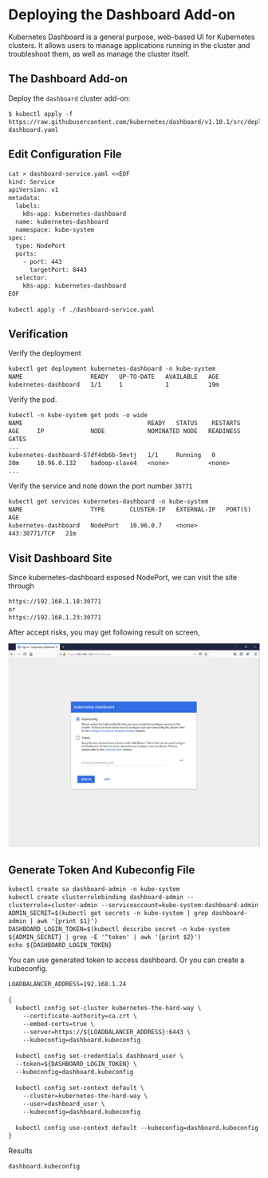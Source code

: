 # Deploying the Dashboard Add-on

Kubernetes Dashboard is a general purpose, web-based UI for Kubernetes clusters. It allows users to manage applications running in the cluster and troubleshoot them, as well as manage the cluster itself.

## The Dashboard Add-on

Deploy the `dashboard` cluster add-on:

```
$ kubectl apply -f https://raw.githubusercontent.com/kubernetes/dashboard/v1.10.1/src/deploy/recommended/kubernetes-dashboard.yaml
```

## Edit Configuration File

```
cat > dashboard-service.yaml <<EOF
kind: Service
apiVersion: v1
metadata:
  labels:
    k8s-app: kubernetes-dashboard
  name: kubernetes-dashboard
  namespace: kube-system
spec:
  type: NodePort
  ports:
    - port: 443
      targetPort: 8443
  selector:
    k8s-app: kubernetes-dashboard
EOF

kubectl apply -f ./dashboard-service.yaml
```

## Verification

Verify the deployment

```
kubectl get deployment kubernetes-dashboard -n kube-system
NAME                   READY   UP-TO-DATE   AVAILABLE   AGE
kubernetes-dashboard   1/1     1            1           19m
```
Verify the pod.
```
kubectl -n kube-system get pods -o wide
NAME                                   READY   STATUS    RESTARTS   AGE     IP             NODE            NOMINATED NODE   READINESS GATES
...
kubernetes-dashboard-57df4db6b-5mvtj   1/1     Running   0          20m     10.96.0.132    hadoop-slave4   <none>           <none>
...
```
Verify the service and note down the port number `30771`
```
kubectl get services kubernetes-dashboard -n kube-system
NAME                   TYPE       CLUSTER-IP   EXTERNAL-IP   PORT(S)         AGE
kubernetes-dashboard   NodePort   10.96.0.7    <none>        443:30771/TCP   21m
```
## Visit Dashboard Site

Since kubernetes-dashboard exposed NodePort, we can visit the site through
```
https://192.168.1.18:30771
or
https://192.168.1.23:30771
```
After accept risks, you may get following result on screen,

![kube-dashboard](images/kube-dashboard.PNG)

## Generate Token And Kubeconfig File
```
kubectl create sa dashboard-admin -n kube-system
kubectl create clusterrolebinding dashboard-admin --clusterrole=cluster-admin --serviceaccount=kube-system:dashboard-admin
ADMIN_SECRET=$(kubectl get secrets -n kube-system | grep dashboard-admin | awk '{print $1}')
DASHBOARD_LOGIN_TOKEN=$(kubectl describe secret -n kube-system ${ADMIN_SECRET} | grep -E '^token' | awk '{print $2}')
echo ${DASHBOARD_LOGIN_TOKEN}
```
You can use generated token to access dashboard. Or you can create a kubeconfig. 
```
LOADBALANCER_ADDRESS=192.168.1.24

{
  kubectl config set-cluster kubernetes-the-hard-way \
    --certificate-authority=ca.crt \
    --embed-certs=true \
    --server=https://${LOADBALANCER_ADDRESS}:6443 \
    --kubeconfig=dashboard.kubeconfig

  kubectl config set-credentials dashboard_user \
  --token=${DASHBOARD_LOGIN_TOKEN} \
  --kubeconfig=dashboard.kubeconfig

  kubectl config set-context default \
    --cluster=kubernetes-the-hard-way \
    --user=dashboard_user \
    --kubeconfig=dashboard.kubeconfig

  kubectl config use-context default --kubeconfig=dashboard.kubeconfig
}
```
Results
```
dashboard.kubeconfig
```
